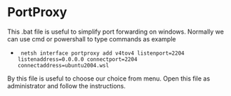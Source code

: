 # PortProxy

This .bat file is useful to simplify port forwarding on windows. Normally we can use cmd or powershall to type commands as example
+      netsh interface portproxy add v4tov4 listenport=2204 listenaddress=0.0.0.0 connectport=2204 connectaddress=ubuntu2004.wsl
By this file is useful to choose our choice from menu. 
Open this file as administrator and follow the instructions.

